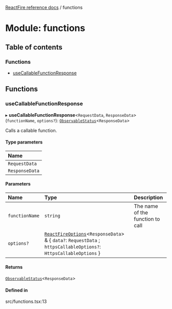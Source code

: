 [ReactFire reference docs](../README.md) / functions

# Module: functions

## Table of contents

### Functions

- [useCallableFunctionResponse](functions.md#usecallablefunctionresponse)

## Functions

### useCallableFunctionResponse

▸ **useCallableFunctionResponse**<`RequestData`, `ResponseData`\>(`functionName`, `options?`): [`ObservableStatus`](../interfaces/useObservable.ObservableStatus.md)<`ResponseData`\>

Calls a callable function.

#### Type parameters

| Name |
| :------ |
| `RequestData` |
| `ResponseData` |

#### Parameters

| Name | Type | Description |
| :------ | :------ | :------ |
| `functionName` | `string` | The name of the function to call |
| `options?` | [`ReactFireOptions`](../interfaces/index.ReactFireOptions.md)<`ResponseData`\> & { `data?`: `RequestData` ; `httpsCallableOptions?`: `HttpsCallableOptions`  } |  |

#### Returns

[`ObservableStatus`](../interfaces/useObservable.ObservableStatus.md)<`ResponseData`\>

#### Defined in

src/functions.tsx:13
